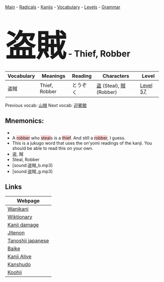 <style> bigfont {font-size: 100px}</style>
[Main](../README.md) -
[Radicals](../radicals.md) -
[Kanjis](../kanjis.md) -
[Vocabulary](../vocabulary.md) -
[Levels](../levels.md) -
[Grammar](../grammar.md)
# <bigfont> 盗賊</bigfont> - Thief, Robber 

| Vocabulary | Meanings | Reading | Characters | Level |
| --- | --- | --- | --- | --- |
| 盗賊 | Thief, Robber | とうぞく |  [盗](../kanjis/盗.md) (Steal), [賊](../kanjis/賊.md) (Robber) | [Level 57](../levels/wk_level57.md) |

Previous vocab: [山賊](山賊.md) Next vocab: [迎賓館](迎賓館.md) 

## Mnemonics:

* 
* A <span style="background-color:#ffcccb"> robber</span> who <span style="background-color:#ffcccb"> steal</span>s is a <span style="background-color:#ffcccb"> thief</span>. And still a <span style="background-color:#ffcccb"> robber</span>, I guess.
* This is a jukugo word that uses the on'yomi readings of the kanji. You should be able to read this on your own.
* 盗, 賊
* Steal, Robber
* [sound:盗賊_b.mp3]
* [sound:盗賊_g.mp3]


## Links 

| Webpage |
| --- |
| [Wanikani          ](https://www.wanikani.com/kanji/盗賊) |
| [Wiktionary        ](https://en.wiktionary.org/wiki/盗賊) |
| [Kanji damage      ](http://www.kanjidamage.com/kanji/search?utf8=✓&q=盗賊) |
| [Jitenon           ](https://jitenon.com/kanji/盗賊) |
| [Tanoshii japanese ](https://www.tanoshiijapanese.com/dictionary/kanji.cfm?k=盗賊) |
| [Baike             ](https://baike.baidu.com/item/盗賊) |
| [Kanji Alive       ](https://app.kanjialive.com/盗賊) |
| [Kanshudo          ](https://www.kanshudo.com/searchmn?q=盗賊) |
| [Koohii            ](https://kanji.koohii.com/study/kanji/盗賊) |
